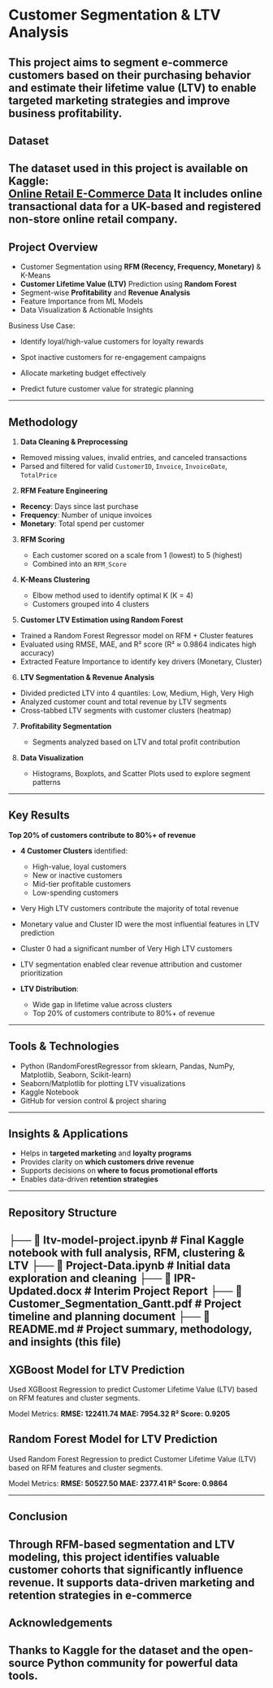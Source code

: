 # Customer Segmentation & LTV Analysis
This project aims to segment e-commerce customers based on their purchasing behavior and estimate their lifetime value (LTV) to enable targeted marketing strategies and improve business profitability.
---
## Dataset
The dataset used in this project is available on Kaggle:  
[Online Retail E-Commerce Data](https://kaggle.com/datasets/1fdb257f95302f345850b066d9587aed8b19ad653217ababb3af21aca25a76de)
It includes online transactional data for a UK-based and registered non-store online retail company.
---
## Project Overview
- Customer Segmentation using **RFM (Recency, Frequency, Monetary)** & K-Means
- **Customer Lifetime Value (LTV)** Prediction using **Random Forest**
- Segment-wise **Profitability** and **Revenue Analysis**
- Feature Importance from ML Models
- Data Visualization & Actionable Insights

 Business Use Case:
- Identify loyal/high-value customers for loyalty rewards

- Spot inactive customers for re-engagement campaigns

- Allocate marketing budget effectively

- Predict future customer value for strategic planning
---
## Methodology
1. **Data Cleaning & Preprocessing**
  - Removed missing values, invalid entries, and canceled transactions
  - Parsed and filtered for valid `CustomerID`, `Invoice`, `InvoiceDate`, `TotalPrice`

2. **RFM Feature Engineering**
  - **Recency**: Days since last purchase
  - **Frequency**: Number of unique invoices
  - **Monetary**: Total spend per customer

3. **RFM Scoring**
   - Each customer scored on a scale from 1 (lowest) to 5 (highest)
   - Combined into an `RFM_Score`

4. **K-Means Clustering**
   - Elbow method used to identify optimal K (K = 4)
   - Customers grouped into 4 clusters

5. **Customer LTV Estimation using Random Forest**
- Trained a Random Forest Regressor model on RFM + Cluster features
- Evaluated using RMSE, MAE, and R² score (R² ≈ 0.9864 indicates high accuracy)
- Extracted Feature Importance to identify key drivers (Monetary, Cluster)

6. **LTV Segmentation & Revenue Analysis**
- Divided predicted LTV into 4 quantiles: Low, Medium, High, Very High
- Analyzed customer count and total revenue by LTV segments
- Cross-tabbed LTV segments with customer clusters (heatmap)

7. **Profitability Segmentation**
   - Segments analyzed based on LTV and total profit contribution

8. **Data Visualization**
   - Histograms, Boxplots, and Scatter Plots used to explore segment patterns
---
## Key Results
**Top 20% of customers contribute to 80%+ of revenue**
- **4 Customer Clusters** identified:
  - High-value, loyal customers
  - New or inactive customers
  - Mid-tier profitable customers
  - Low-spending customers
- Very High LTV customers contribute the majority of total revenue
- Monetary value and Cluster ID were the most influential features in LTV prediction
- Cluster 0 had a significant number of Very High LTV customers
- LTV segmentation enabled clear revenue attribution and customer prioritization

- **LTV Distribution**:
  - Wide gap in lifetime value across clusters
  - Top 20% of customers contribute to 80%+ of revenue
---
## Tools & Technologies

- Python (RandomForestRegressor from sklearn, Pandas, NumPy, Matplotlib, Seaborn, Scikit-learn)
- Seaborn/Matplotlib for plotting LTV visualizations
- Kaggle Notebook
- GitHub for version control & project sharing
---
## Insights & Applications

- Helps in **targeted marketing** and **loyalty programs**
- Provides clarity on **which customers drive revenue**
- Supports decisions on **where to focus promotional efforts**
- Enables data-driven **retention strategies**
---
## Repository Structure
├── 📓 ltv-model-project.ipynb # Final Kaggle notebook with full analysis, RFM, clustering & LTV ├── 📓 Project-Data.ipynb # Initial data exploration and cleaning ├── 📄 IPR-Updated.docx # Interim Project Report ├── 📄 Customer_Segmentation_Gantt.pdf # Project timeline and planning document ├── 📄 README.md # Project summary, methodology, and insights (this file)
---
## XGBoost Model for LTV Prediction
Used XGBoost Regression to predict Customer Lifetime Value (LTV) based on RFM features and cluster segments.

Model Metrics:
**RMSE: 122411.74
MAE: 7954.32
R² Score: 0.9205**

## Random Forest Model for LTV Prediction
Used Random Forest Regression to predict Customer Lifetime Value (LTV) based on RFM features and cluster segments.

Model Metrics:
**RMSE: 50527.50
MAE: 2377.41
R² Score: 0.9864**

---
## Conclusion
Through RFM-based segmentation and LTV modeling, this project identifies valuable customer cohorts that significantly influence revenue. It supports data-driven marketing and retention strategies in e-commerce
---
## Acknowledgements

Thanks to Kaggle for the dataset and the open-source Python community for powerful data tools.
---
